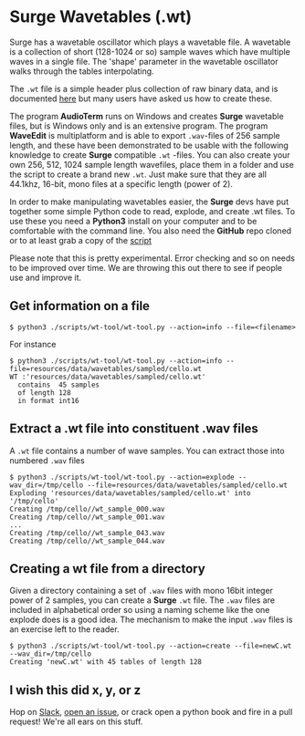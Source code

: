 # Surge Wavetables (.wt)

Surge has a wavetable oscillator which plays a wavetable file. A wavetable is a collection 
of short (128-1024 or so) sample waves which have multiple waves in a single file. The 'shape'
parameter in the wavetable oscillator walks through the tables interpolating.

The `.wt` file is a simple header plus collection of raw binary data, and is documented
[here](https://github.com/surge-synthesizer/surge/blob/master/resources/data/wavetables/wt%20fileformat.txt) but
many users have asked us how to create these.

The program **AudioTerm** runs on Windows and creates **Surge** wavetable files, but is Windows only
and is an extensive program. The program **WaveEdit** is multiplatform and is able to export `.wav`-files of 256 sample length, and these have been demonstrated to be usable with the following knowledge to create **Surge** compatible `.wt` -files. You can also create your own 256, 512, 1024 sample length wavefiles, place them in a folder and use the script to create a brand new `.wt`. Just make sure that they are all 44.1khz, 16-bit, mono files at a specific length (power of 2).

In order to make manipulating wavetables easier, the **Surge** devs have put together some simple Python code to read, explode, and create .wt files. To use these you need a **Python3** install on your computer and to be comfortable with the command line. You also need the **GitHub** repo cloned or to at least grab a copy of the [script](https://github.com/surge-synthesizer/surge/tree/master/scripts)

Please note that this is pretty experimental. Error checking and so on needs to be improved over time.
We are throwing this out there to see if people use and improve it.

## Get information on a file

```
$ python3 ./scripts/wt-tool/wt-tool.py --action=info --file=<filename>
```

For instance

```
$ python3 ./scripts/wt-tool/wt-tool.py --action=info --file=resources/data/wavetables/sampled/cello.wt 
WT :'resources/data/wavetables/sampled/cello.wt'
  contains  45 samples
  of length 128
  in format int16
```

## Extract a .wt file into constituent .wav files

A `.wt` file contains a number of wave samples. You can extract those into numbered `.wav` files 

```
$ python3 ./scripts/wt-tool/wt-tool.py --action=explode --wav_dir=/tmp/cello --file=resources/data/wavetables/sampled/cello.wt 
Exploding 'resources/data/wavetables/sampled/cello.wt' into '/tmp/cello'
Creating /tmp/cello//wt_sample_000.wav
Creating /tmp/cello//wt_sample_001.wav
...
Creating /tmp/cello//wt_sample_043.wav
Creating /tmp/cello//wt_sample_044.wav
```

## Creating a wt file from a directory

Given a directory containing a set of `.wav` files with mono 16bit integer power of 2 samples, you can create a **Surge**
`.wt` file.  The `.wav` files are included in alphabetical order so using a naming scheme like the one
explode does is a good idea. The mechanism to make the input `.wav` files is an exercise left to the reader.

```
$ python3 ./scripts/wt-tool/wt-tool.py --action=create --file=newC.wt --wav_dir=/tmp/cello
Creating 'newC.wt' with 45 tables of length 128
```

## I wish this did x, y, or z

Hop on [Slack](https://join.slack.com/t/surgesynth/shared_invite/enQtNTE4OTg0MTU2NDY5LTE4MmNjOTBhMjU5ZjEwNGU5MjExODNhZGM0YjQxM2JiYTI5NDE5NGZkZjYxZTkzODdiNTM0ODc1ZmNhYzQ3NTU), [open an issue](http://github.com/surge-synthesizer/surge/issues/new), or crack open a python book and fire in a pull request! We're all ears on this stuff.
